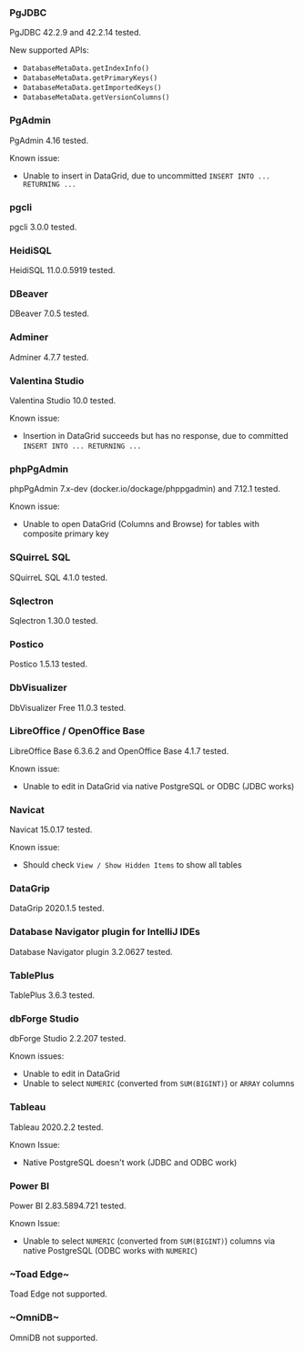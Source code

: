 ### PgJDBC

PgJDBC 42.2.9 and 42.2.14 tested.

New supported APIs:

- `DatabaseMetaData.getIndexInfo()`
- `DatabaseMetaData.getPrimaryKeys()`
- `DatabaseMetaData.getImportedKeys()`
- `DatabaseMetaData.getVersionColumns()`

### PgAdmin

PgAdmin 4.16 tested.

Known issue:

- Unable to insert in DataGrid, due to uncommitted `INSERT INTO ... RETURNING ...`

### pgcli

pgcli 3.0.0 tested.

### HeidiSQL

HeidiSQL 11.0.0.5919 tested.

### DBeaver

DBeaver 7.0.5 tested.

### Adminer

Adminer 4.7.7 tested.

### Valentina Studio

Valentina Studio 10.0 tested.

Known issue:

- Insertion in DataGrid succeeds but has no response, due to committed `INSERT INTO ... RETURNING ...`

### phpPgAdmin

phpPgAdmin 7.x-dev (docker.io/dockage/phppgadmin) and 7.12.1 tested.

Known issue:

- Unable to open DataGrid (Columns and Browse) for tables with composite primary key

### SQuirreL SQL

SQuirreL SQL 4.1.0 tested.

### Sqlectron

Sqlectron 1.30.0 tested.

### Postico

Postico 1.5.13 tested.

### DbVisualizer

DbVisualizer Free 11.0.3 tested.

### LibreOffice / OpenOffice Base

LibreOffice Base 6.3.6.2 and OpenOffice Base 4.1.7 tested.

Known issue:

- Unable to edit in DataGrid via native PostgreSQL or ODBC (JDBC works)

### Navicat

Navicat 15.0.17 tested.

Known issue:

- Should check `View / Show Hidden Items` to show all tables

### DataGrip

DataGrip 2020.1.5 tested.

### Database Navigator plugin for IntelliJ IDEs

Database Navigator plugin 3.2.0627 tested.

### TablePlus

TablePlus 3.6.3 tested.

### dbForge Studio

dbForge Studio 2.2.207 tested.

Known issues:

- Unable to edit in DataGrid
- Unable to select `NUMERIC` (converted from `SUM(BIGINT)`) or `ARRAY` columns

### Tableau

Tableau 2020.2.2 tested.

Known Issue:

- Native PostgreSQL doesn't work (JDBC and ODBC work)

### Power BI

Power BI 2.83.5894.721 tested.

Known Issue:

- Unable to select `NUMERIC` (converted from `SUM(BIGINT)`) columns via native PostgreSQL (ODBC works with `NUMERIC`)

### ~Toad Edge~

Toad Edge not supported.

### ~OmniDB~

OmniDB not supported.